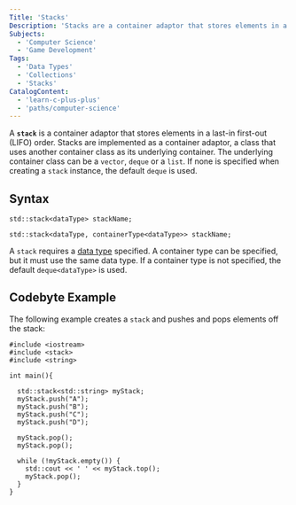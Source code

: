 ```yaml
---
Title: 'Stacks'
Description: 'Stacks are a container adaptor that stores elements in a last-in first-out (LIFO) order.'
Subjects:
  - 'Computer Science'
  - 'Game Development'
Tags:
  - 'Data Types'
  - 'Collections'
  - 'Stacks'
CatalogContent:
  - 'learn-c-plus-plus'
  - 'paths/computer-science'
---
```


A **`stack`** is a container adaptor that stores elements in a last-in first-out (LIFO) order. Stacks are implemented as a container adaptor, a class that uses another container class as its underlying container. The underlying container class can be a `vector`, `deque` or a `list`. If none is specified when creating a `stack` instance, the default `deque` is used.

## Syntax

```pseudo
std::stack<dataType> stackName;

std::stack<dataType, containerType<dataType>> stackName;
```

A `stack` requires a [data type](https://www.codecademy.com/resources/docs/cpp/data-types) specified. A container type can be specified, but it must use the same data type. If a container type is not specified, the default `deque<dataType>` is used.

## Codebyte Example

The following example creates a `stack` and pushes and pops elements off the stack:

```codebyte/cpp
#include <iostream>
#include <stack>
#include <string>

int main(){

  std::stack<std::string> myStack;
  myStack.push("A");
  myStack.push("B");
  myStack.push("C");
  myStack.push("D");
  
  myStack.pop();
  myStack.pop();
  
  while (!myStack.empty()) {
    std::cout << ' ' << myStack.top();
    myStack.pop();
  }
}
```
